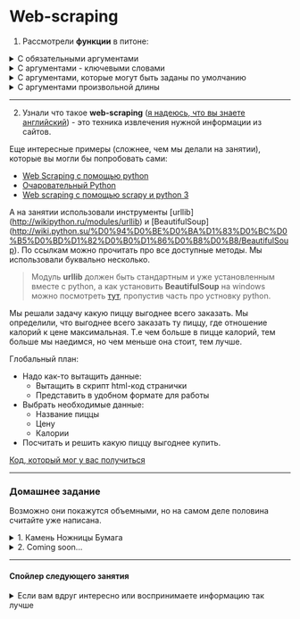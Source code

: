 # Web-scraping

1) Рассмотрели **функции** в питоне:
<details> <summary>С обязательными аргументами </summary>
```python
# Функция, которая принмает 2 аргумента
def foo(name, age):
  print('Hi %s, I know you are %d years old %)' % (name, age))
  

user_name = input('Enter your name: ')
user_age = input('Enter your age: ')

# Именно 2 аргумента мы и должны передать, иначе будет ошибка
foo(user_name, user_age)
```

Функции без аргументов относятся к этому типу, просто обязательных аргументов у них 0.

```python
import random

def foo():
  a = random.random()
  b = 10
  
  if a > b:
    return a
  else:
    return b
  
print(foo())
```

</details>
<details> <summary>С аргументами - ключевыми словами</summary>
Функции с ключевыми словами позволяют при вызове функции передавать параметры в произвольном порядке.

```python
# Функция, которая принмает 2 аргумента, важно заметить что сначала мы передаем Имя, а потом Возраст
def foo(name, age):
  print('Hi %s, I know you are %d years old %)' % (name, age))
  

user_name = input('Enter your name: ')

# Пишем ключевое слово - имя параметра, которое мы объявили в функции, а затем через = передаем значение
foo(age=15, name=user_name)
```
</details>

<details><summary>С аргументами, которые могут быть заданы по умолчанию</summary>
Случаются ситуации, когда в большинстве случаев параметр принимает одно значение, и лишь в некоторых совсем другое.
В этом случае очень удобно использовать аргументы, которые инициализируются в функции, когда параметр не задан.

```python
# В функции два аргумента Имя и Возраст. Возраст инициализируем значением по умолчанию.
# Важно заметить, что если в объявлении функции вы хотите использовать аргументы, которые обязательно
# должны быть переданы, и аргументы, которые проинициализированны значением по умолчанию, то сначала
# указываются аргументы, которые обязательно должны быть переданы, а далее уже со значениями по умолчанию.
def foo(name, age=15):
  print('Hi %s, I know you are %d years old %)' % (name, age))
  

user_name = input('Enter your name: ')
# Так как параметр возраст уже задан в функции, то передав только один аргумент, это не вызовет ошибки
# и переменная возраст проинициализируется значением по умолчанию - 15
foo(user_name)

# Но если нам необходимо другое значение аргумента age в функции, то просто передаем новое значение.
age = imput('Enter your age: ')
foo(name, age)
# Или
foo(name, 145)
```
</details>
<details><summary>С аргументами произвольной длины</summary>
Также бывают ситуации, когда количество аргументов, которые необходимо передать в функцию неизвестно.
Тогда аргументы произвольной длины можно передать через переменную, перед которой ставится *:

```python
# На самом деле в функцию передается кортеж из элементов
def foo(*args):
  #По кортежу мы можем итерироваться, поэтому можно все элементы вывести каждый с новый строки.
  for my_argument in args:
    print(my_argument)


# Вызвать функцию очень просто - достаточно просто передать все параметры, которые вам нужны
foo(1, 3, 4, 'Hey', list('Hello world!'))
# А можно передать просто один
foo(1)
# Или не передавать ничего, но не забывать о таком случае в функции.
foo()
```
</details>

---
2) Узнали что такое **web-scraping** ([я надеюсь, что вы знаете английский](https://en.wikipedia.org/wiki/Web_scraping)) - это техника извлечения нужной информации из сайтов. 
	
Еще интересные примеры (сложнее, чем мы делали на занятии), которые вы могли бы попробовать сами:
- [Web Scraping с помощью python](https://habrahabr.ru/post/280238/)
- [Очаровательный Python](https://www.ibm.com/developerworks/ru/library/l-python-mechanize-beautiful-soup/)
- [Web scraping с помощью scrapy и python 3](https://www.8host.com/blog/web-scraping-s-pomoshhyu-scrapy-i-python-3/)


А на занятии использовали инструменты [urllib] (http://wikipython.ru/modules/urllib) и [BeautifulSoup] (http://wiki.python.su/%D0%94%D0%BE%D0%BA%D1%83%D0%BC%D0%B5%D0%BD%D1%82%D0%B0%D1%86%D0%B8%D0%B8/BeautifulSoup).
По ссылкам можно прочитать про все доступные методы.
Мы использовали буквально несколько.

> Модуль **urllib** должен быть стандартным и уже установленным вместе с python, а как установить **BeautifulSoup** на windows можно посмотреть [тут](https://www.youtube.com/watch?v=2ZEOscf1q4s), пропустив часть про устновку python.


Мы решали задачу какую пиццу выгоднее всего заказать. Мы определили, что выгоднее всего заказать ту пиццу, где отношение калорий к цене максимальная. Т.е чем больше в пицце калорий, тем больше мы наедимся, но чем меньше она стоит, тем лучше.

Глобальный план:
- Надо как-то вытащить данные:
  * Вытащить в скрипт html-код странички
  * Представить в удобном формате для работы
- Выбрать необходимые данные:
  * Название пиццы
  * Цену
  * Калории
- Посчитать и решить какую пиццу выгоднее купить.

[Код, который мог у вас получиться](web_scraping.py)

---
### Домашнее задание

Возможно они покажутся объемными, но на самом деле половина считайте уже написана.
<details><summary>1. Камень Ножницы Бумага</summary>

Все вы, надеюсь, знаете эту игру:
- Камень побеждает Ножницы
- Ножницы побеждают Бумагу
- Бумага побеждает Камень

Необходимо написать программу, которая будет играть с пользователем в эту игру.
Пользователь должен вводить свои ответы: *Stone*, *Paper*, *Scissors* или *Quit* - для выхода из игры, программа должна генерировать рандомный ответ, а вы должны написать небольшой алгоритм, который говорит кто выйграл и запомнить счет.

Также необходимо реализовать функцию - проверку, что пользователь ввел один из ожидаемых ответов.

Примерная структура программы, которая может меняться в ходе вашей реализации:

```python
# Модуль, который можно использовать для рандомной генерации ответов программы
import random

#Возможные варианты можно записать в глобальную отдельную переменную
ANSWERS = ["Stone", "Scissors", 'Papper', 'Quit']
# Stone - камень, Scissors - ножницы, Papper - бумага, Quit - выход

def chek_user_input(user_answer):
  ''' Необходимо проверить, что пользователь ввел нужную команду'''
  

def generate_computer_answer():
  '''Сгенерировать ответ компьютера с помощью модуля random'''


def play(user_answer, computer_answer):
  '''Выяснить кто выиграл, если ничья, то всем вернуть 0 баллов, иначе вернуть список, где первый элемент - очко пользователя,
     а второй элемент- очко компьютера.
     К примеру: user_answer = 'Scissors', а computer_answer = 'Papper', то вернуть должны [1, 0]
  '''


user_score = 0
computer_score = 0
user_answer = input("Make a move ") # 'Сделай ход' для пользователя
''' Здесь необходимо написать часть кода так, чтобы игра продолжалась до тех пор, пока пользователь не введет 'Quit'
    При этом счет после каждой игры должен обновляться и выводиться.
'''

```
Документация для модуля [random](https://ps.readthedocs.io/ru/latest/random.html)

</details>

<details><summary>2. Coming soon...</summary>
 Да, выолжим чуууууть позже.
</details>

---
#### Спойлер следующего занятия
<details><summary>Если вам вдруг интересно или воспринимаете информацию так лучше</summary>
- Будем разбирать что такие [клиент-серверные приложения](http://old.mkgt.ru/lib/sp230103/rsoi/intr/M1/p1_5_3.htm).
- И будем учиться работать с [сокетами](https://www.ibm.com/developerworks/ru/library/l-python_part_10/).
- И наконец-то научимся разбираться с [исключениями](https://pythonworld.ru/tipy-dannyx-v-python/isklyucheniya-v-python-konstrukciya-try-except-dlya-obrabotki-isklyuchenij.html).
</details>
